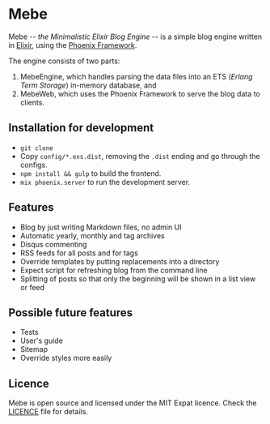 # Mebe


Mebe -- _the Minimalistic Elixir Blog Engine_ -- is a simple blog engine written in [Elixir](https://elixir-lang.org),
using the [Phoenix Framework](http://www.phoenixframework.org/).

The engine consists of two parts:

1. MebeEngine, which handles parsing the data files into an ETS (_Erlang Term Storage_) in-memory database, and
2. MebeWeb, which uses the Phoenix Framework to serve the blog data to clients.

## Installation for development

* `git clone`
* Copy `config/*.exs.dist`, removing the `.dist` ending and go through the configs.
* `npm install && gulp` to build the frontend.
* `mix phoenix.server` to run the development server.

## Features

* Blog by just writing Markdown files, no admin UI
* Automatic yearly, monthly and tag archives
* Disqus commenting
* RSS feeds for all posts and for tags
* Override templates by putting replacements into a directory
* Expect script for refreshing blog from the command line
* Splitting of posts so that only the beginning will be shown in a list view or feed

## Possible future features

* Tests
* User's guide
* Sitemap
* Override styles more easily

## Licence

Mebe is open source and licensed under the MIT Expat licence. Check the [LICENCE](LICENCE) file for details.

